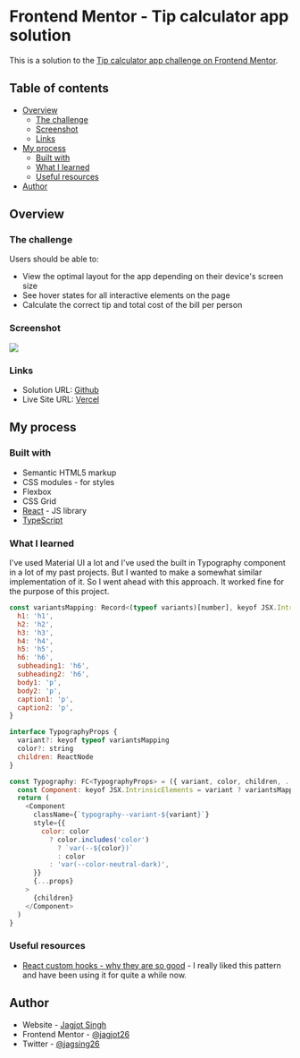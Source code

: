 # Frontend Mentor - Tip calculator app solution

This is a solution to the [Tip calculator app challenge on Frontend Mentor](https://www.frontendmentor.io/challenges/tip-calculator-app-ugJNGbJUX).

## Table of contents

- [Overview](#overview)
  - [The challenge](#the-challenge)
  - [Screenshot](#screenshot)
  - [Links](#links)
- [My process](#my-process)
  - [Built with](#built-with)
  - [What I learned](#what-i-learned)
  - [Useful resources](#useful-resources)
- [Author](#author)

## Overview

### The challenge

Users should be able to:

- View the optimal layout for the app depending on their device's screen size
- See hover states for all interactive elements on the page
- Calculate the correct tip and total cost of the bill per person

### Screenshot

![](./screenshot.jpg)

### Links

- Solution URL: [Github](https://your-solution-url.com)
- Live Site URL: [Vercel](https://your-live-site-url.com)

## My process

### Built with

- Semantic HTML5 markup
- CSS modules - for styles
- Flexbox
- CSS Grid
- [React](https://reactjs.org/) - JS library
- [TypeScript](https://www.typescriptlang.org/)

### What I learned

I've used Material UI a lot and I've used the built in Typography component in a lot of my past projects. But I wanted to make a somewhat similar implementation of it. So I went ahead with this approach. It worked fine for the purpose of this project.

```js
const variantsMapping: Record<(typeof variants)[number], keyof JSX.IntrinsicElements> = {
  h1: 'h1',
  h2: 'h2',
  h3: 'h3',
  h4: 'h4',
  h5: 'h5',
  h6: 'h6',
  subheading1: 'h6',
  subheading2: 'h6',
  body1: 'p',
  body2: 'p',
  caption1: 'p',
  caption2: 'p',
}

interface TypographyProps {
  variant?: keyof typeof variantsMapping
  color?: string
  children: ReactNode
}

const Typography: FC<TypographyProps> = ({ variant, color, children, ...props }) => {
  const Component: keyof JSX.IntrinsicElements = variant ? variantsMapping[variant] : 'p'
  return (
    <Component
      className={`typography--variant-${variant}`}
      style={{
        color: color
          ? color.includes('color')
            ? `var(--${color})`
            : color
          : 'var(--color-neutral-dark)',
      }}
      {...props}
    >
      {children}
    </Component>
  )
}
```

### Useful resources

- [React custom hooks - why they are so good](https://kyleshevlin.com/use-encapsulation) - I really liked this pattern and have been using it for quite a while now.

## Author

- Website - [Jagjot Singh](https://jagjot-singh.vercel.app/)
- Frontend Mentor - [@jagjot26](https://www.frontendmentor.io/profile/jagjot26)
- Twitter - [@jagsing26](https://twitter.com/jagsing26)
